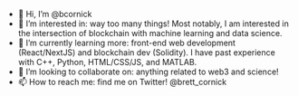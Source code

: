 - 👋 Hi, I’m @bcornick
- 👀 I’m interested in: way too many things! Most notably, I am interested in the intersection of blockchain with machine learning and data science.
- 🌱 I’m currently learning more: front-end web development (React/NextJS) and blockchain dev (Solidity). I have past experience with C++, Python, HTML/CSS/JS, and MATLAB.
- 💞️ I’m looking to collaborate on: anything related to web3 and science!
- 📫 How to reach me: find me on Twitter! @brett_cornick
